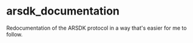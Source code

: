 # arsdk_documentation
Redocumentation of the ARSDK protocol in a way that's easier for me to follow.
